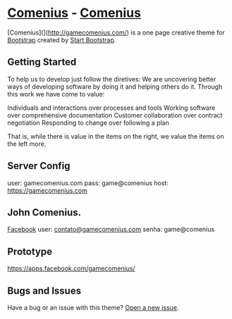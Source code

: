 # [Comenius](http://gamecomenius.com/) - [Comenius](http://gamecomenius.com/)
 
[Comenius](](http://gamecomenius.com/) is a one page creative theme for [Bootstrap](http://getbootstrap.com/) created by [Start Bootstrap](http://startbootstrap.com/).

## Getting Started

To help us to develop just follow the diretives:
 We are uncovering better ways of developing
software by doing it and helping others do it.
Through this work we have come to value:

Individuals and interactions over processes and tools
Working software over comprehensive documentation
Customer collaboration over contract negotiation
Responding to change over following a plan

That is, while there is value in the items on
the right, we value the items on the left more.

## Server Config

user: gamecomenius.com
pass: game@comenius
host: https://gamecomenius.com


## John Comenius.
[Facebook](https://www.facebook.com/profile.php?id=100009506569098)
user: contato@gamecomenius.com
senha: game@comenius

## Prototype
https://apps.facebook.com/gamecomenius/

## Bugs and Issues

Have a bug or an issue with this theme? [Open a new issue](https://github.com/BioSCADA/comenius/issues).
  


 
